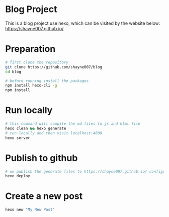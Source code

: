 # Blog Project
This is a blog project use hexo, which can be visited by the website below:
https://shayne007.github.io/

# Preparation
```bash
# first clone the repository
git clone https://github.com/shayne007/blog
cd blog

# before running install the packages
npm install hexo-cli -g
npm install

```
# Run locally
```bash
# this command will compile the md files to js and html file
hexo clean && hexo generate
# run locally and then visit localhost:4000
hexo server
```
# Publish to github
```bash
# we publish the generate files to https://shayne007.github.io/ configured in _config.yml
hexo deploy
```

# Create a new post
```bash
hexo new "My New Post"
```
